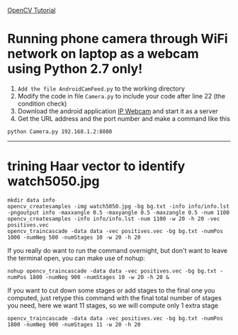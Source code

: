 [OpenCV Tutorial](https://pythonprogramming.net/loading-images-python-opencv-tutorial/)

# Running phone camera through WiFi network on laptop as a webcam using Python 2.7 only!
1. `Add the file AndroidCamFeed.py` to the working directory
2. Modify the code in file `Camera.py` to include your code after line 22 (the condition check)
3. Download the android application [IP Webcam](https://play.google.com/store/apps/details?id=com.pas.webcam&hl=en) and start it as a server
4. Get the URL address and the port number and make a command like this
```
python Camera.py 192.168.1.2:8080
```
- - - 
# trining Haar vector to identify watch5050.jpg
```
mkdir data info
opencv_createsamples -img watch5050.jpg -bg bg.txt -info info/info.lst -pngoutput info -maxxangle 0.5 -maxyangle 0.5 -maxzangle 0.5 -num 1100
opencv_createsamples -info info/info.lst -num 1100 -w 20 -h 20 -vec positives.vec
opencv_traincascade -data data -vec positives.vec -bg bg.txt -numPos 1000 -numNeg 500 -numStages 10 -w 20 -h 20
```
If you really do want to run the command overnight, but don't want to leave the terminal open, you can make use of nohup:
```
nohup opencv_traincascade -data data -vec positives.vec -bg bg.txt -numPos 1800 -numNeg 900 -numStages 10 -w 20 -h 20 &
```
If you want to cut down some stages or add stages to the final one you computed, just retype this command with the final total number of stages you need, here we want 11 stages, so we will compute only 1 extra stage
```
opencv_traincascade -data data -vec positives.vec -bg bg.txt -numPos 1800 -numNeg 900 -numStages 11 -w 20 -h 20
```
